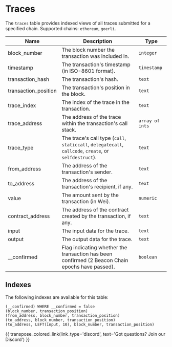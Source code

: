 # Traces

The `traces` table provides indexed views of all traces submitted for a specified chain. Supported chains: `ethereum`, `goerli`. 

| Name                | Description                                                                 | Type        |
| --------- | --------- | --------------------------------------------------------------------------- |
| block_number | The block number the transaction was included in. | `integer` |
| timestamp | The transaction's timestamp (in ISO-8601 format). | `timestamp` |
| transaction_hash | The transaction's hash. | `text` |
| transaction_position | The transaction's position in the block. | `text` |
| trace_index | The index of the trace in the transaction. | `text` |
| trace_address | The address of the trace within the transaction's call stack. | `array of ints` |
| trace_type | The trace's call type (`call`, `staticcall`, `delegatecall`, `callcode`, `create`, or `selfdestruct`). | `text` |
| from_address | The address of the transaction's sender. | `text` |
| to_address | The address of the transaction's recipient, if any. | `text` |
| value | The amount sent by the transaction (in Wei). | `numeric` |
| contract_address | The address of the contract created by the transaction, if any. | `text` |
| input | The input data for the trace. | `text` |
| output | The output data for the trace. | `text` |
| __confirmed | Flag indicating whether the transaction has been confirmed (2 Beacon Chain epochs have passed). | `boolean` |

## Indexes
The following indexes are available for this table:
```
(__confirmed) WHERE __confirmed = false
(block_number, transaction_position)
(from_address, block_number, transaction_position)
(to_address, block_number, transaction_position)
(to_address, LEFT(input, 10), block_number, transaction_position)
```

{{ transpose_colored_link(link_type='discord', text='Got questions?  Join our Discord') }}
